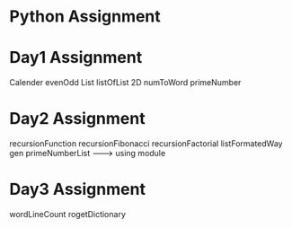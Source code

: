 # Python Assignment
# Day1 Assignment
  Calender
  evenOdd
  List
  listOfList 2D
  numToWord
  primeNumber
# Day2 Assignment
  recursionFunction
  recursionFibonacci
  recursionFactorial
  listFormatedWay
  gen
  primeNumberList ---> using module
# Day3 Assignment
  wordLineCount
  rogetDictionary
